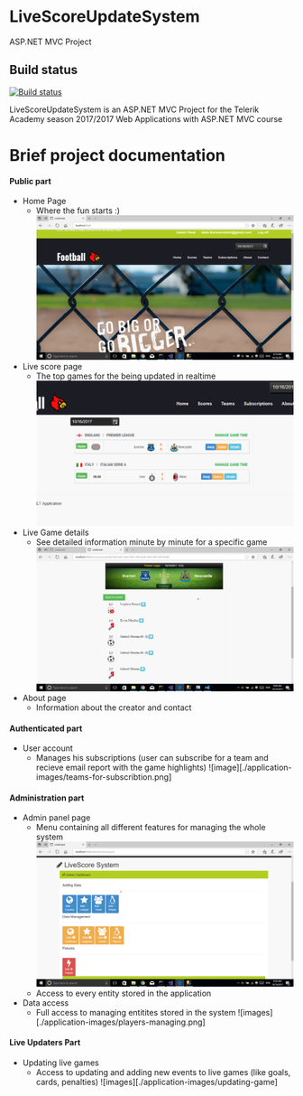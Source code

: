 # LiveScoreUpdateSystem
ASP.NET MVC Project

## Build status
[![Build status](https://ci.appveyor.com/api/projects/status/97o4855nob8687lt?svg=true)](https://ci.appveyor.com/project/BorislavBorisov/livescoreupdatesystem)

LiveScoreUpdateSystem is an ASP.NET MVC Project for the Telerik Academy season 2017/2017 Web Applications with ASP.NET MVC course

# Brief project documentation
#### Public part
  - Home Page
    - Where the fun starts :) 
    ![image](./application-images/home-page.png)
  - Live score page
    - The top games for the being updated in realtime
    ![image](./application-images/live-games-2.png)
  - Live Game details
    - See detailed information minute by minute for a specific game
    ![image](./application-images/game-details.png)
  - About page
    - Information about the creator and contact
#### Authenticated part
 - User account
    - Manages his subscriptions (user can subscribe for a team and recieve email report with the game highlights)
    ![image][./application-images/teams-for-subscribtion.png]
#### Administration part
- Admin panel page
   - Menu containing all different features for managing the whole system
   ![image](./application-images/admin-panel.png)
   - Access to every entity stored in the application
- Data access
   - Full access to managing entitites stored in the system
    ![images][./application-images/players-managing.png]
#### Live Updaters Part
- Updating live games
    - Access to updating and adding new events to live games (like goals, cards, penalties)
    ![images][./application-images/updating-game]